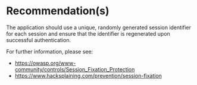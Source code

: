 # Recommendation(s)

The application should use a unique, randomly generated session identifier for each session and ensure that the identifier is regenerated upon successful authentication.

For further information, please see:

- <https://owasp.org/www-community/controls/Session_Fixation_Protection>
- <https://www.hacksplaining.com/prevention/session-fixation>
